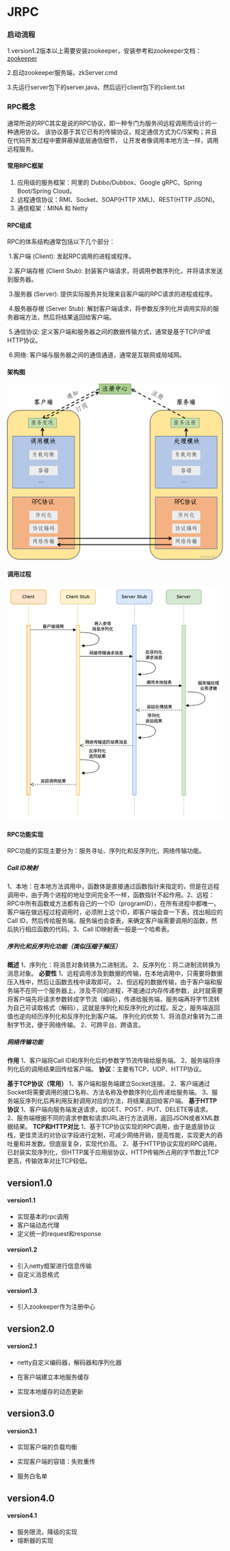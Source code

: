 # JRPC
### 启动流程

1.version1.2版本以上需要安装zookeeper，安装参考和zookeeper文档：[zookeeper](./doc/Zookeeper.md)

2.启动zookeeper服务端，zkServer.cmd

3.先运行server包下的server.java，然后运行client包下的client.txt

### RPC概念

通常所说的RPC其实是说的RPC协议，即一种专门为服务间远程调用而设计的一种通用协议。 该协议基于其它已有的传输协议，规定通信方式为C/S架构；并且在代码开发过程中要屏蔽掉底层通信细节， 让开发者像调用本地方法一样，调用远程服务。

#### 常用RPC框架

1. 应用级的服务框架：阿里的 Dubbo/Dubbox、Google gRPC、Spring Boot/Spring Cloud。
2. 远程通信协议：RMI、Socket、SOAP(HTTP XML)、REST(HTTP JSON)。
3. 通信框架：MINA 和 Netty

#### RPC组成

RPC的体系结构通常包括以下几个部分：

​	1.客户端 (Client): 发起RPC调用的进程或程序。

​	2.客户端存根 (Client Stub): 封装客户端请求，将调用参数序列化，并将请求发送到服务器。

​	3.服务器 (Server): 提供实际服务并处理来自客户端的RPC请求的进程或程序。

​	4.服务器存根 (Server Stub): 解封客户端请求，将参数反序列化并调用实际的服务器端方法，然后将结果返回给客户端。

​	5.通信协议: 定义客户端和服务器之间的数据传输方式，通常是基于TCP/IP或HTTP协议。

​	6.网络: 客户端与服务器之间的通信通道，通常是互联网或局域网。

#### 架构图

![](./doc/img/1.png)

#### 调用过程

![](./doc/img/2.png)

#### RPC功能实现

RPC功能的实现主要分为：服务寻址、序列化和反序列化、网络传输功能。

##### Call ID映射

​	1、本地：在本地方法调用中，函数体是直接通过函数指针来指定的，但是在远程调用中，由于两个进程的地址空间完全不一样，函数指针不起作用。
​	2、远程：RPC中所有函数或方法都有自己的一个ID（programID），在所有进程中都唯一。客户端在做远程过程调用时，必须附上这个ID，即客户端会查一下表，找出相应的Call ID，然后传给服务端，服务端也会查表，来确定客户端需要调用的函数，然后执行相应函数的代码。
​	3、Call ID映射表一般是一个哈希表。

##### 序列化和反序列化功能（类似压缩于解压）

**概述**
	1、序列化：将消息对象转换为二进制流。
	2、反序列化：将二进制流转换为消息对象。
**必要性**
	1、远程调用涉及到数据的传输，在本地调用中，只需要将数据压入栈中，然后让函数去栈中读取即可。
	2、但远程的数据传输，由于客户端和服务端不在同一个服务器上，涉及不同的进程，不能通过内存传递参数，此时就需要将客户端先将请求参数转成字节流（编码），传递给服务端，服务端再将字节流转为自己可读取格式（解码），这就是序列化和反序列化的过程。反之，服务端返回值也逆向经历序列化和反序列化到客户端。
序列化的优势
	1、将消息对象转为二进制字节流，便于网络传输。
	2、可跨平台、跨语言。

##### 网络传输功能

**作用**
	1、客户端将Call ID和序列化后的参数字节流传输给服务端。
	2、服务端将序列化后的调用结果回传给客户端。
**协议**：主要有TCP、UDP、HTTP协议。

**基于TCP协议（常用）**
	1、客户端和服务端建立Socket连接。
	2、客户端通过Socket将需要调用的接口名称、方法名称及参数序列化后传递给服务端。
	3、服务端反序列化后再利用反射调用对应的方法，将结果返回给客户端。
**基于HTTP协议**
	1、客户端向服务端发送请求，如GET、POST、PUT、DELETE等请求。
	2、服务端根据不同的请求参数和请求URL进行方法调用，返回JSON或者XML数据结果。
**TCP和HTTP对比**
	1、基于TCP协议实现的RPC调用，由于是底层协议栈，更佳灵活的对协议字段进行定制，可减少网络开销，提高性能，实现更大的吞吐量和并发数。但底层复杂，实现代价高。
	2、基于HTTP协议实现的RPC调用，已封装实现序列化，但HTTP属于应用层协议，HTTP传输所占用的字节数比TCP更高，传输效率对比TCP较低。

## version1.0

#### version1.1

- 实现基本的rpc调用
- 客户端动态代理
- 定义统一的request和response

#### version1.2

- 引入netty框架进行信息传输
- 自定义消息格式

#### version1.3

- 引入zookeeper作为注册中心

## version2.0

#### version2.1

- netty自定义编码器，解码器和序列化器

- 在客户端建立本地服务缓存
- 实现本地缓存的动态更新

## version3.0

#### version3.1

- 实现客户端的负载均衡

- 实现客户端的容错：失败重传
- 服务白名单

## version4.0

#### version4.1

- 服务限流，降级的实现
- 熔断器的实现
